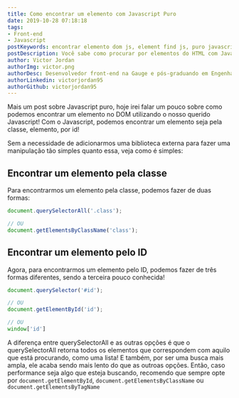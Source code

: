 ```yaml
---
title: Como encontrar um elemento com Javascript Puro
date: 2019-10-28 07:18:18
tags:
- Front-end
- Javascript
postKeywords: encontrar elemento dom js, element find js, puro javascript dom, manipular dom js puro, dom, js, pure js, sem jquery, 
postDescription: Você sabe como procurar por elementos do HTML com Javascript de forma nativa? Além de deixar sua aplicação mais leve, por não precisar carregar bibliotecas externas, você ainda ganha um bônus na performance da aplicação!
author: Victor Jordan
authorImg: victor.png
authorDesc: Desenvolvedor front-end na Gauge e pós-graduando em Engenharia de Software pela PUC-MG e formado em Banco de Dados pela Fatec, apaixonado por usabilidade, performance e UX!
authorLinkedin: victorjordan95
authorGithub: victorjordan95
---
```


Mais um post sobre Javascript puro, hoje irei falar um pouco sobre como podemos encontrar um elemento no DOM utilizando o nosso querido Javascript!
Com o Javascript, podemos encontrar um elemento seja pela classe, elemento, por id! 

Sem a necessidade de adicionarmos uma biblioteca externa para fazer uma manipulação tão simples quanto essa, veja como é simples:

<!-- more -->

## Encontrar um elemento pela classe

Para encontrarmos um elemento pela classe, podemos fazer de duas formas:

```javascript
document.querySelectorAll('.class');

// OU
document.getElementsByClassName('class');
```

## Encontrar um elemento pelo ID

Agora, para encontrarmos um elemento pelo ID, podemos fazer de três formas diferentes, sendo a terceira pouco conhecida!

```javascript
document.querySelector('#id');

// OU
document.getElementById('id');

// OU
window['id']
```

A diferença entre querySelectorAll e as outras opções é que o querySelectorAll retorna todos os elementos que correspondem com aquilo que está procurando, como uma lista!
E também, por ser uma busca mais ampla, ele acaba sendo mais lento do que as outroas opções. 
Então, caso performance seja algo que esteja buscando, recomendo que sempre opte por `document.getElementById`, `document.getElementsByClassName` ou `document.getElementsByTagName`